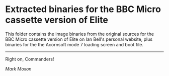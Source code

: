 # Extracted binaries for the BBC Micro cassette version of Elite

This folder contains the image binaries from the original sources for the BBC Micro cassette version of Elite on Ian Bell's personal website, plus binaries for the the Acornsoft mode 7 loading screen and boot file.

---

Right on, Commanders!

_Mark Moxon_